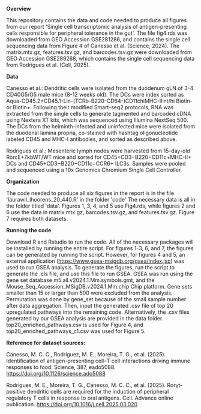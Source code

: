 **Overview**

This repository contains the data and code needed to produce all figures from our report 'Single cell transcriptomic analysis of antigen-presenting cells responsible for peripheral tolerance in the gut'.
The file fig4.rds was downloaded from GEO Accession GSE281286, and contains the single cell sequencing data from Figure 4 of Canesso et al. (Science, 2024).
The matrix.mtx.gz, features.tsv.gz, and barcodes.tsv.gz were downloaded from GEO Accession GSE289268, which contains the single cell sequencing data from Rodrigues et al. (Cell, 2025). 


**Data**

Canesso et al.: Dendritic cells were isolated from the duodenum gLN of 3-4 CD40G5/G5 male mice (8-12 weeks old). The DCs were index sorted as Aqua-CD45.2+CD45.1-Lin-(TCRb-B220-CD64-)CD11chiMHC-IIint/hi Biotin- or Biotin+. Following their modified Smart-seq2 protocols, RNA was extracted from the single cells to generate tagmented and barcoded cDNA using Nextera XT kits, which was sequenced using Illumina NextSeq 500. The DCs from the helminth-infected and uninfected mice were isolated from the duodenal lamina propria, co-stained with hashtag oligonucleotide labeled CD45 and MHC-I antibodies, and sorted as described above. 

Rodrigues et al.: Mesenteric lymph nodes were harvested from 15-day-old RorcE+7kbWT/WT mice and sorted for CD45+CD3−B220−CD11c+MHC-II+ DCs and CD45+CD3−B220−CD11c−CCR6+ ILC3s. Samples were pooled and sequenced using a 10x Genomics Chromium Single Cell Controller.

**Organization**

The code needed to produce all six figures in the report is in the file 'laurawil_lhoorens_20_440.R' in the folder 'code'
The necessary data is all in the folder titled 'data'. Figures 1, 3, 4, and 5 use Fig4.rds, while figures 2 and 6 use the data in matrix.mtx.gz, barcodes.tsv.gz, and features.tsv.gz. Figure 7 requires both datasets.

**Running the code**

Download R and Rstudio to run the code. 
All of the necessary packages will be installed by running the entire script.
For figures 1-3, 6, and 7, the figures can be generated by running the script. However, for figures 4 and 5, an external application (https://www.gsea-msigdb.org/gsea/index.jsp) was used to run GSEA analysis. To generate the figures, run the script to generate the .cls file, and use this file to run GSEA. GSEA was run using the gene set database m5.all.v2024.1.Mm.symbols.gmt, and the Mouse_Seq_Accession_MSigDB.v2024.1.Mm.chip Chip platform. Gene sets smaller than 15 or larger than 500 were excluded from the analysis. Permutation was done by gene_set because of the small sample number after data aggregation. Then, input the generated .csv file of top 20 upregulated pathways into the remaining code. Alternatively, the .csv files generated by our GSEA analysis are provided in the data folder. top20_enriched_pathways.csv is used for Figure 4, and top20_enriched_pathways_c1.csv was used for Figure 5. 

**Reference for dataset sources:**

Canesso, M. C. C., Rodríguez, M. E., Moreira, T. G., et al. (2025). Identification of antigen-presenting cell–T cell interactions driving immune responses to food. Science, 387, eado5088. https://doi.org/10.1126/science.ado5088

Rodrigues, M. E., Moreira, T. G., Canesso, M. C. C., et al. (2025). Rorγt-positive dendritic cells are required for the induction of peripheral regulatory T cells in response to oral 
antigens. Cell. Advance online publication. https://doi.org/10.1016/j.cell.2025.03.020
